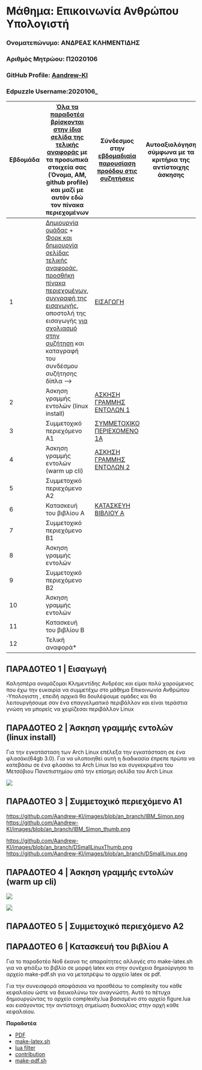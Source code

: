 # **Μάθημα: Επικοινωνία Ανθρώπου Υπολογιστή**
###  Ονοματεπώνυμο: ΑΝΔΡΕΑΣ ΚΛΗΜΕΝΤΙΔΗΣ
###  Αριθμός Μητρώου: Π2020106
###  GitHub Profile: [Aandrew-Kl](https://github.com/Aandrew-Kl)
###  Edpuzzle Username:2020106_




| Εβδομάδα | [Όλα τα παραδοτέα βρίσκονται στην ίδια σελίδα της τελικής αναφοράς](https://courses-ionio.github.io/help/deliverables/) με τα προσωπικά στοιχεία σας (Όνομα, ΑΜ, github profile) και μαζί με αυτόν εδώ τον πίνακα περιεχομένων | Σύνδεσμος στην [εβδομαδιαία παρουσίαση προόδου στις συζητήσεις](https://github.com/courses-ionio/help/discussions/categories/show-and-tell) | Αυτοαξιολόγηση σύμφωνα με τα κριτήρια της αντίστοιχης άσκησης |
| --- | --- | --- | --- |
| 1 |  [Δημιουργία ομάδας](https://github.com/courses-ionio/hci/discussions/1794) + [Φορκ και δημιουργία σελίδας τελικής αναφοράς](https://courses-ionio.github.io/help/guide/), [προσθήκη πίνακα περιεχομένων](https://raw.githubusercontent.com/courses-ionio/hci/master/README.md), [συγγραφή της εισαγωγής](https://courses-ionio.github.io/help/intro/), αποστολή της εισαγωγής [για σχολιασμό στην συζήτηση](https://github.com/courses-ionio/help/discussions/categories/show-and-tell) και καταγραφή του συνδέσμου συζήτησης δίπλα --> |[EΙΣΑΓΩΓΗ](https://github.com/courses-ionio/help/discussions/966) | |
| 2 | Άσκηση γραμμής εντολών (linux install) | [ΑΣΚΗΣΗ ΓΡΑΜΜΗΣ ΕΝΤΟΛΩΝ 1](https://github.com/courses-ionio/help/discussions/1130)| |
| 3 | Συμμετοχικό περιεχόμενο A1 | [ΣΥΜΜΕΤΟΧΙΚΟ ΠΕΡΙΕΧΟΜΕΝΟ 1Α](https://github.com/courses-ionio/help/discussions/1210?fbclid=IwAR22VQOM7crRmPf3F3HQ50S2erMMZiyc3lr3j3G5LVSUywqZY3FKETAf-fw)| |
| 4 | Άσκηση γραμμής εντολών (warm up cli) | [ΑΣΚΗΣΗ ΓΡΑΜΜΗΣ ΕΝΤΟΛΩΝ 2](https://github.com/courses-ionio/help/discussions/1644)| |
| 5 | Συμμετοχικό περιεχόμενο A2 | | |
| 6 | Κατασκευή του βιβλίου Α |[ΚΑΤΑΣΚΕΥΗ ΒΙΒΛΙΟΥ Α](https://github.com/courses-ionio/help/discussions/1609) | |
| 7 | Συμμετοχικό περιεχόμενο B1 | | |
| 8 | Άσκηση γραμμής εντολών | | |
| 9 | Συμμετοχικό περιεχόμενο B2 | | |
| 10 | Άσκηση γραμμής εντολών | | |
| 11 | Κατασκευή του βιβλίου Β | | |
| 12 | Τελική αναφορά* | | |


## ΠΑΡΑΔΟΤΕΟ 1 | Εισαγωγή
Καλησπέρα ονομάζομαι Κλημεντίδης Ανδρέας και είμαι πολύ χαρούμενος που έχω την ευκαιρία να συμμετέχω στο μάθημα Επικοινωνία Ανθρώπου -Υπολογιστη , επειδή αρχικά θα δουλέψουμε ομάδες και θα λειτουργήσουμε σαν ένα επαγγελματικό περιβάλλον και είναι τεράστια γνώση να μπορείς να χειρίζεσαι περιβάλλον Linux




## ΠΑΡΑΔΟΤΕΟ 2 | Άσκηση γραμμής εντολών (linux install)
Για την εγκατάσταση των Arch Linux  επέλεξα την εγκατάσταση σε ένα φλασάκι(64gb 3.0). Για να υλοποιηθεί αυτή η διαδικασία έπρεπε πρώτα να κατεβάσω σε ένα φλασάκι τα Arch Linux Iso και συγκεκριμένα του Μετσόβιου Πανεπιστημίου από την επίσημη σελίδα του Arch Linux

<a href="https://asciinema.org/a/JPsz1RY090XGrsaZib8PNp83y" target="_blank"><img src="https://asciinema.org/a/JPsz1RY090XGrsaZib8PNp83y.svg" /></a>





## ΠΑΡΑΔΟΤΕΟ 3 | Συμμετοχικό περιεχόμενο A1
https://github.com/Aandrew-Kl/images/blob/an_branch/IBM_Simon.png
https://github.com/Aandrew-Kl/images/blob/an_branch/IBM_Simon_thumb.png

https://github.com/Aandrew-Kl/images/blob/an_branch/DSmallLinuxThumb.png
https://github.com/Aandrew-Kl/images/blob/an_branch/DSmallLinux.png






## ΠΑΡΑΔΟΤΕΟ 4 | Άσκηση γραμμής εντολών (warm up cli)
<a href="https://asciinema.org/a/1zsfnZcDub8SRh0R7Ti44BOwk" target="_blank"><img src="https://asciinema.org/a/1zsfnZcDub8SRh0R7Ti44BOwk.svg" /></a>

<a href="https://asciinema.org/a/NVJsgLOoIA3ZtrCtha6f4RnPp" target="_blank"><img src="https://asciinema.org/a/NVJsgLOoIA3ZtrCtha6f4RnPp.svg" /></a>



## ΠΑΡΑΔΟΤΕΟ 5 | Συμμετοχικό περιεχόμενο A2

## ΠΑΡΑΔΟΤΕΟ 6 | Κατασκευή του βιβλίου Α

Για το παραδοτέο Νο6 έκανα τις απαραίτητες αλλαγές στο make-latex.sh για να φτιάξω το βιβλίο σε μορφή latex και στην συνέχεια δημιούργησα το αρχείο make-pdf.sh για να μετατρέψω το αρχείο latex σε pdf.

Για την συνεισφορά αποφάσισα να προσθέσω το complexity του κάθε κεφαλαίου ώστε να διευκολύνω τον αναγνώστη. 
Αυτό το πέτυχα δημιουργώντας το αρχείο complexity.lua βασισμένο στο αρχείο figure.lua και εισάγοντας την αντίστοιχη σημείωση δυσκολίας στην αρχή κάθε κεφαλαίου.

**Παραδοτέα**

- [PDF](https://github.com/Aandrew-Kl/kallipos/blob/master/book.pdf)
- [make-latex.sh](https://github.com/Aandrew-Kl/kallipos/blob/master/make-latex.sh)
- [lua filter](https://github.com/Aandrew-Kl/kallipos/blob/master/complexity.lua)
- [contribution](https://github.com/Aandrew-Kl/_book_complexity)
- [make-pdf.sh](https://github.com/Aandrew-Kl/kallipos/blob/master/make-pdf.sh)






